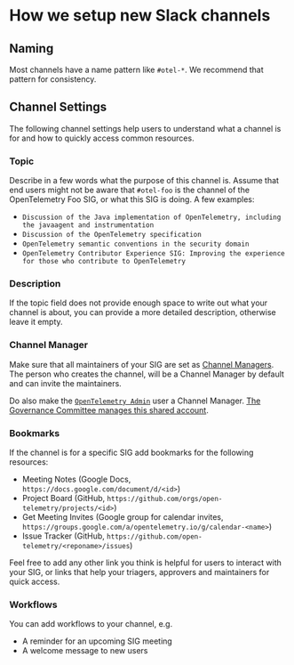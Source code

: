 # How we setup new Slack channels

## Naming

Most channels have a name pattern like `#otel-*`. We recommend that pattern
for consistency.

## Channel Settings

The following channel settings help users to understand what a channel is
for and how to quickly access common resources.

### Topic

Describe in a few words what the purpose of this channel is. Assume that end users might not be aware that
`#otel-foo` is the channel of the OpenTelemetry Foo SIG, or what this SIG is doing. A few examples:

- `Discussion of the Java implementation of OpenTelemetry, including the javaagent and instrumentation`
- `Discussion of the OpenTelemetry specification`
- `OpenTelemetry semantic conventions in the security domain`
- `OpenTelemetry Contributor Experience SIG: Improving the experience for those who contribute to OpenTelemetry`

### Description

If the topic field does not provide enough space to write out what your channel is about, you can provide
a more detailed description, otherwise leave it empty.

### Channel Manager

Make sure that all maintainers of your SIG are set as [Channel Managers](https://slack.com/help/articles/8328303095443-Understand-Channel-Managers-in-Slack).
The person who creates the channel, will be a Channel Manager by default and can invite the maintainers.

Do also make the [`OpenTelemetry Admin`](https://cloud-native.slack.com/archives/D07EGBA9V6E) user a Channel Manager.
[The Governance Committee manages this shared account](../assets.md#slack).

### Bookmarks

If the channel is for a specific SIG add bookmarks for the following resources:

- Meeting Notes (Google Docs, `https://docs.google.com/document/d/<id>`)
- Project Board (GitHub, `https://github.com/orgs/open-telemetry/projects/<id>`)
- Get Meeting Invites (Google group for calendar invites, `https://groups.google.com/a/opentelemetry.io/g/calendar-<name>`)
- Issue Tracker (GitHub, `https://github.com/open-telemetry/<reponame>/issues`)

Feel free to add any other link you think is helpful for users to interact with
your SIG, or links that help your triagers, approvers and maintainers for quick access.

### Workflows

You can add workflows to your channel, e.g.

- A reminder for an upcoming SIG meeting
- A welcome message to new users
